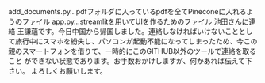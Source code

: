 add_documents.py…pdfフォルダに入っているpdfを全てPineconeに入れるようのファイル
app.py…streamlitを用いてUIを作るためのファイル
池田さんに連絡
王謙蘊です。今日中国から帰国しました。連絡しなければいけないこととして旅行中にスマホを紛失し、パソコンが起動不能になってしまったため、今この親のスマートフォンを借りて、一時的にこのGITHUB以外のツールで連絡を取ること
ができない状態であります。お手数おかけしますが、何かあれば伝えて下さい。
よろしくお願いします。